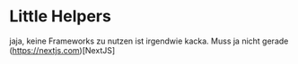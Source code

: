 # Little Helpers

jaja, keine Frameworks zu nutzen ist irgendwie kacka. Muss ja nicht gerade (https://nextjs.com)[NextJS]
